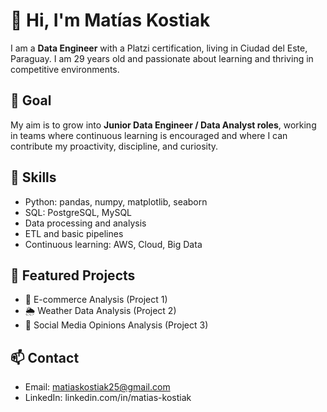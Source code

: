 # 👋 Hi, I'm Matías Kostiak

I am a **Data Engineer** with a Platzi certification, living in Ciudad del Este, Paraguay. I am 29 years old and passionate about learning and thriving in competitive environments.

## 🎯 Goal
My aim is to grow into **Junior Data Engineer / Data Analyst roles**, working in teams where continuous learning is encouraged and where I can contribute my proactivity, discipline, and curiosity.

## 🚀 Skills
- Python: pandas, numpy, matplotlib, seaborn  
- SQL: PostgreSQL, MySQL  
- Data processing and analysis  
- ETL and basic pipelines  
- Continuous learning: AWS, Cloud, Big Data  

## 📂 Featured Projects
- 🛒 E-commerce Analysis (Project 1)  
- 🌦️ Weather Data Analysis (Project 2)  
- 💬 Social Media Opinions Analysis (Project 3)  

## 📫 Contact
- Email: matiaskostiak25@gmail.com  
- LinkedIn: linkedin.com/in/matias-kostiak  
